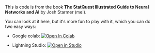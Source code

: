 This is code is from the book **The StatQuest Illustrated Guide to Neural Networks and AI** by Josh Starmer (me!). 

You can look at it here, but it's more fun to play with it, which you can do two easy ways:

- Google colab: <a target="_blank" href="https://colab.research.google.com/github/StatQuest/decoder_transformer_from_scratch/blob/main/decoder_transformers_with_pytorch_and_lightning_v2.ipynb">
  <img src="https://colab.research.google.com/assets/colab-badge.svg" alt="Open In Colab"/>
</a>

- Lightning Studio: <a target="_blank" href="https://lightning.ai/new?repo_url=https%3A%2F%2Fgithub.com%2FStatQuest%2Fdecoder_transformer_from_scratch%2Fblob%2Fmain%2Fdecoder_transformers_with_pytorch_and_lightning_v2.ipynb">
  <img src="https://pl-bolts-doc-images.s3.us-east-2.amazonaws.com/app-2/studio-badge.svg" alt="Open in Studio" />
</a>
